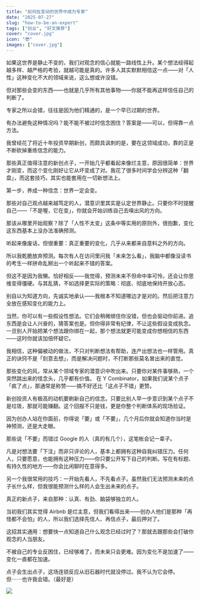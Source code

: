 ```yaml
---
title: "如何在变动的世界中成为专家"
date: "2025-07-27"
slug: "how-to-be-an-expert"
tags: ["创业", "好文推荐"]
cover: "cover.jpg"
icon: "😎"
images: ["cover.jpg"]
---
```

如果这世界是静止不变的，我们对观念的信心就能一路线性上升。某个想法经得起越多样、越严格的考验，就越可能是真的。许多人其实默默相信这一点——对「人性」这种变化不大的领域来说，这么想或许没错。



但对那些会变的东西——也就是几乎所有其他事物——你就不能再这样信任自己的判断了。



专家之所以会错，往往是因为他们精通的，是一个早已过期的世界。



有办法避免这种情况吗？能不能不被过时信念困住？答案是——可以，但得靠一点方法。



我曾经花了将近十年投资早期新创，而颇具讽刺的是，要在这领域成功，靠的正是不断砍掉重练信念的能力。



那些真正值得注意的新创点子，一开始几乎都看起来像烂主意，原因很简单：世界才刚变，而这个变化刚好让它从坏变成了对。我花了很多时间学会分辨这种「翻盘」，而这套技巧，其实也能套用在一切新想法上。



第一步，养成一种信念：世界一定会变。



那些对自己观点越来越笃定的人，潜意识里其实是认定世界静止。只要你不时提醒自己——「不是喔，它在变」，你就会开始训练自己去嗅出风的方向。



那该从哪里开始观察？除了「人性不太变」这条中等实用的原则外，很抱歉，变化这东西基本上没办法准确预测。



听起来像废话，但很重要：真正重要的变化，几乎从来都来自意料之外的方向。



所以我乾脆放弃预测。每次有人在访问里问我「未来怎么看」，我脑中都像没读书的考生一样拼命乱掰出一个听起来不错的答案。



但这不是因为我懒。恰好相反——我觉得，预测未来不但命中率可怜，还会让你思维变得僵硬。与其乱猜，不如选择更实际的策略：彻底、彻底地保持开放心态。



别自以为知道方向，先诚实地承认——我根本不知道哪边才是对的。然后把注意力全放在感知变化的能力上。



当然，你可以有一些假设性想法。它们会稍微绑住你没错，但也会驱动你前进。追东西是会让人兴奋的，猜答案也是。但你得非常有纪律，不让这些假设变成执念。
一旦别人开始把某个想法跟你绑在一起，那个想法就更可能变成你想相信的东西——这时你就该加倍怀疑它。



我相信，这种偏被动的做法，不只对判断想法有帮助，连产出想法也一样管用。真正的诀窍不是「刻意去想」，而是解决问题时，不打断那些莫名冒出来的直觉。



那些变化的风，常从某个领域专家的潜意识中吹出来。只要你对某件事够熟，一个突然跳出来的怪念头，几乎都有价值。
在 Y Combinator，如果我们说某个点子「疯了点」，那通常是称赞——搞不好还比「这点子不错」更赞。



新创投资人有极高的动机要刷新自己的信念。只要比别人早一步意识到某个点子不是垃圾，那就可能赚翻。这个回报不只是钱，更是你整个判断体系的现场验证。



因为创办人站在你面前，你得说「要」或「不要」，几个月后你就会知道你当时是神预测，还是大走眼。



那些说「不要」而错过 Google 的人（真的有几个），这笔帐会记一辈子。



凡是对想法要「下注」而非只评论的人，基本上都拥有这种自我纠错压力。任何人，只要愿意，也能拥有这种压力——你只要公开写下自己的判断。写在有标题、有持久性的地方——你会比闲聊时在意得多。



另一个我很常用的技巧：一开始先看人，不先看点子。虽然我们无法预测未来的点子长什么样，但我很能预测什么样的人会生出未来的点子。



真正的新点子，来自那种：认真、有劲、脑袋够独立的人。



当初我们其实觉得 Airbnb 是烂主意，但我们看得出来——创办人他们是那种「再怪都不会怕」的人，所以我们选择先信人、再信点子，最后押对了。



这招其实通用：想要快一点知道自己什么观念已经过时了？那就去跟那些会打破你观念的人当朋友。



不被自己的专业反困住，已经够难了，而未来只会更难。因为变化不是加速了——变化一直都在加速。



点子会生出点子，这场连锁反应从旧石器时代就没停过。我不认为它会停。
但⋯⋯也许我会错。（最好是）




![](https://prod-files-secure.s3.us-west-2.amazonaws.com/112d0858-5090-4d34-a606-b75eb8d65fd2/46476355-9cf3-4e99-9b7a-3531bc426380/1000202064.png?X-Amz-Algorithm=AWS4-HMAC-SHA256&X-Amz-Content-Sha256=UNSIGNED-PAYLOAD&X-Amz-Credential=ASIAZI2LB466VL75FTFG%2F20250906%2Fus-west-2%2Fs3%2Faws4_request&X-Amz-Date=20250906T051142Z&X-Amz-Expires=3600&X-Amz-Security-Token=IQoJb3JpZ2luX2VjEB0aCXVzLXdlc3QtMiJIMEYCIQChq3OMl1gdl5AQaCC2IX6bhA%2B4IfamLGm1QnsQ4Ek1kwIhANY2oammUIrRhgUqKfL%2BZXPcxCE%2FWORydX4DGbt8QPVoKogECIX%2F%2F%2F%2F%2F%2F%2F%2F%2F%2FwEQABoMNjM3NDIzMTgzODA1IgwyR4aDRSTWOAXcrTkq3AMx5wIRYgvjsvrfTd92VDr3YCNkPw0jS2EzNhBNavukXwZdQT6MGs3%2Bc89ozkSGCVdXkzmNQpMRx70nmxxSpy3ej57pf05GyolLP1RuCAl7EQwtBEsvBu08i18HukUTacQ4QzeHvDNVAjOQ8Apsrea4WLYQvhHr6rjKPfEJ12KvjTzUdal5CGpnutphppETil5ewJeRuVCoD5j5yL60DNpDVH4%2FBQJy%2BU0%2BlqmG%2BMSLnni49eXLv%2Bxd402WPB4QEZyk6Ub12AjVCclldPbuAhPa5vedph%2BNND98ptw8MSL7MTUmQF6SMfm1Ro94FcHXGKO5HRErXsEHPRXZ4r51sN5qH72gvPuF96IVqAJGyydBy5Lq%2BdIL3ztmK0FpbbINTL76TQT9eGvpoWFsregds71m7h0%2FHZ%2BVM%2BruE82lxAxXRKMDO%2BAXTuB6yegWNfU2qYm7ZnS6I0BNvpwCTFwqmjj%2F7TEFLX50ENZf8zRMFxI4bKywNDTaIM8p6hXEWJ3uOA0MO1A3ji2YrseQ3WM5REEkYn%2F2POFQOgqT9ZFyvor0T%2FRvgZiw2crl4LPkr9rSk6ZmjcQV%2FAWWUkJcF%2FXXXYld5AWwLJ8iHO4P3skz88%2BlFb0L7T1LVZyqsZy3TDCM7u7FBjqkAV1oWsN0hTG9ACUPJ8X%2F2M2HioIlcuaJyQYoOZfZUec85wgWKjFPxICZnTPGmQ42UjOrFrawEAz2e32M78fV4qDDkeldFpXX%2Fh8CYuUqKAzmvKpm4%2BUPpazxWGWaqauUa7OQ97pKZekv9PUpyqlIsLvSH0sDKrrUTKtopIBCxP0m%2FM022RyFAT87cU0u7YTd9eouNkbCqP%2B8aagNpPIeYpcEanbH&X-Amz-Signature=a260688109b0d147574ab3070a72dab9701593b03fbe6df4d34f5f339c84fe97&X-Amz-SignedHeaders=host&x-amz-checksum-mode=ENABLED&x-id=GetObject)

